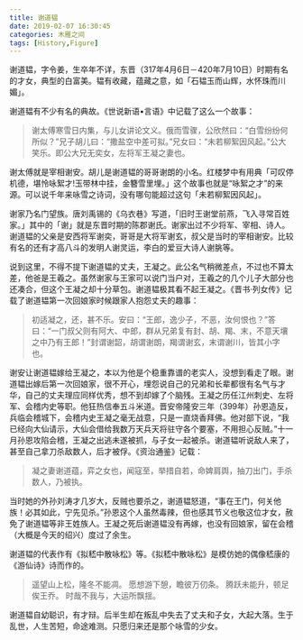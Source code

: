 ```yaml
---
title: 谢道韫
date: 2019-02-07 16:30:45
categories: 木雁之间
tags: [History,Figure]
---
```


谢道韫，字令姜，生卒年不详，东晋（317年4月6日－420年7月10日）时期有名的才女，典型的白富美。韫有收藏，蕴藏之意，如「石韫玉而山辉，水怀珠而川媚」。

谢道韫有不少有名的典故。《世说新语•言语》中记载了这么一个故事：
<!-- more -->
>谢太傅寒雪日内集，与儿女讲论文义。俄而雪骤，公欣然曰：“白雪纷纷何所似？”兄子胡儿曰：“撒盐空中差可拟。”兄女曰：“未若柳絮因风起。”公大笑乐。即公大兄无奕女，左将军王凝之妻也。

谢太傅就是宰相谢安。胡儿是谢道韫的哥哥谢朗的小名。红楼梦中有用典「可叹停机德，堪怜咏絮才!玉带林中挂，金簪雪里埋。」这个故事也就是“咏絮之才”的来源。可以说千年来咏雪之诗词，没有哪句能超过这句「未若柳絮因风起」。

谢家乃名门望族。唐刘禹锡的《乌衣巷》写道，「旧时王谢堂前燕，飞入寻常百姓家。」其中的「谢」就是东晋时期的陈郡谢氏。谢家出过不少将军、宰相、诗人。谢道韫的父亲是安西将军谢奕，哥哥是大将军谢玄，叔父是当时的宰相谢安。比较有名的还有才高八斗的发明人谢灵运，李白的爱豆大诗人谢朓等。

说到这里，不得不提下谢道韫的丈夫，王凝之。此公名气稍微差点，不过也不算太差，他爸是王羲之。虽然谢家与王家可以说门当户对，王羲之的几个儿子大部分也还凑合，但这个王凝之却十分草包。谢道韫极其看不起王凝之。《晋书·列女传》记载了谢道韫第一次回娘家时候跟家人抱怨丈夫的趣事：

>初适凝之，还，甚不乐。安曰：“王郎，逸少子，不恶，汝何恨也？”答曰：“一门叔父则有阿大、中郎，群从兄弟复有封、胡、羯、末，不意天壤之中乃有王郎！”封谓谢韶，胡谓谢朗，羯谓谢玄，末谓谢川，皆其小字也。

谢安让谢道韫嫁给王凝之，本以为他是个稳重靠谱的老实人，没想到看走了眼。谢道韫出嫁后第一次回娘家，很不开心，埋怨说自己的兄弟和长辈都很有名气与才华，自己的丈夫理应同样优秀，想不到却嫁了个脑残。王凝之历任江州刺史、左将军、会稽内史等职。他狂热信奉五斗米道。晋安帝隆安三年（399年）孙恩造反，兵临会稽城下，会稽内史王凝之毫无战意，只是一直烧香拜佛。他对部下说，“我已经向大仙请示，大仙会借给我数万天兵天将驻守各个要塞，不用担心反贼。”十一月孙恩攻陷会稽，王凝之出逃未遂被抓，与子女一起被杀。谢道韫听说敌人来了，甚至自己拿刀杀敌数人，后才被俘。《资治通鉴》记载：

>凝之妻谢道蕴，弈之女也，闻寇至，举措自若，命婢肩舆，抽刀出门，手杀数人，乃被执。

当时她的外孙刘涛才几岁大，反贼也要杀之，谢道韫怒道，“事在王门，何关他族！必其如此，宁先见杀。”孙恩这个人虽然毒辣，但也感其节义也敬这位才女，赦免了谢道韫等非王姓族人。王凝之死后谢道韫没有再嫁，也没有回娘家，留在会稽（大概是今天的绍兴）度过了余生。

谢道韫的代表作有《拟嵇中散咏松》等。《拟嵇中散咏松》是模仿她的偶像嵇康的《游仙诗》诗而作的。
>遥望山上松，隆冬不能凋。
>愿想游下憩，瞻彼万仞条。
>腾跃未能升，顿足俟王乔。
>时哉不我与，大运所飘揺。

谢道韫自幼聪识，有才辩。后半生却在叛乱中失去了丈夫和子女，大起大落。生于乱世，人生苦短，命途难测。只愿归来还是那个咏雪的少女。



